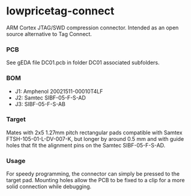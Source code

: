 # lowpricetag-connect

ARM Cortex JTAG/SWD compression connector. Intended as an open source alternative to Tag Connect.

### PCB
See gEDA file DC01.pcb in folder DC01 associated subfolders.

### BOM
- J1: Amphenol 20021511-00010T4LF
- J2: Samtec SIBF-05-F-S-AD
- J3: SIBF-05-F-S-AB

### Target
Mates with 2x5 1.27mm pitch rectangular pads compatible with Samtex FTSH-105-01-L-DV-007-K, but longer by around 0.5 mm and with guide holes that fit the alignment pins on the Samtec SIBF-05-F-S-AD.

### Usage
For speedy programming, the connector can simply be pressed to the target pad. Mounting holes allow the PCB to be fixed to a clip for a more solid connection while debugging.

